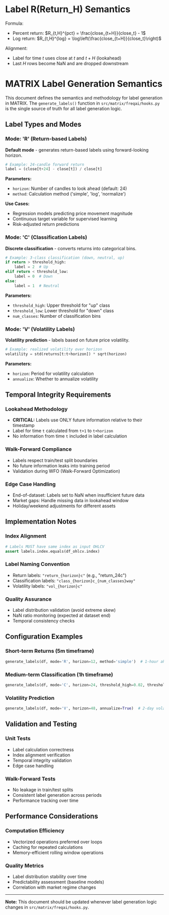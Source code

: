 # Label R(Return_H) Semantics

Formula:
- Percent return: $R_{t,H}^{pct} = \frac{close_{t+H}}{close_t} - 1$
- Log return: $R_{t,H}^{log} = \log\left(\frac{close_{t+H}}{close_t}\right)$

Alignment:
- Label for time $t$ uses close at $t$ and $t+H$ (lookahead)
- Last $H$ rows become NaN and are dropped downstream
# MATRIX Label Generation Semantics

This document defines the semantics and methodology for label generation in MATRIX.
The `generate_labels()` function in `src/matrix/freqai/hooks.py` is the single source of truth for all label generation logic.

## Label Types and Modes

### Mode: 'R' (Return-based Labels)
**Default mode** - generates return-based labels using forward-looking horizon.

```python
# Example: 24-candle forward return
label = (close[t+24] - close[t]) / close[t]
```

**Parameters:**
- `horizon`: Number of candles to look ahead (default: 24)
- `method`: Calculation method ('simple', 'log', 'normalize')

**Use Cases:**
- Regression models predicting price movement magnitude
- Continuous target variable for supervised learning
- Risk-adjusted return predictions

### Mode: 'C' (Classification Labels)
**Discrete classification** - converts returns into categorical bins.

```python
# Example: 3-class classification (down, neutral, up)
if return > threshold_high:
    label = 2  # Up
elif return < threshold_low:
    label = 0  # Down
else:
    label = 1  # Neutral
```

**Parameters:**
- `threshold_high`: Upper threshold for "up" class
- `threshold_low`: Lower threshold for "down" class
- `num_classes`: Number of classification bins

### Mode: 'V' (Volatility Labels)
**Volatility prediction** - labels based on future price volatility.

```python
# Example: realized volatility over horizon
volatility = std(returns[t:t+horizon]) * sqrt(horizon)
```

**Parameters:**
- `horizon`: Period for volatility calculation
- `annualize`: Whether to annualize volatility

## Temporal Integrity Requirements

### Lookahead Methodology
- **CRITICAL:** Labels use ONLY future information relative to their timestamp
- Label for time `t` calculated from `t+1` to `t+horizon`
- No information from time `t` included in label calculation

### Walk-Forward Compliance
- Labels respect train/test split boundaries
- No future information leaks into training period
- Validation during WFO (Walk-Forward Optimization)

### Edge Case Handling
- End-of-dataset: Labels set to NaN when insufficient future data
- Market gaps: Handle missing data in lookahead window
- Holiday/weekend adjustments for different assets

## Implementation Notes

### Index Alignment
```python
# Labels MUST have same index as input OHLCV
assert labels.index.equals(df_ohlcv.index)
```

### Label Naming Convention
- Return labels: `"return_{horizon}c"` (e.g., "return_24c")
- Classification labels: `"class_{horizon}c_{num_classes}way"`
- Volatility labels: `"vol_{horizon}c"`

### Quality Assurance
- Label distribution validation (avoid extreme skew)
- NaN ratio monitoring (expected at dataset end)
- Temporal consistency checks

## Configuration Examples

### Short-term Returns (5m timeframe)
```python
generate_labels(df, mode='R', horizon=12, method='simple')  # 1-hour ahead
```

### Medium-term Classification (1h timeframe)
```python
generate_labels(df, mode='C', horizon=24, threshold_high=0.02, threshold_low=-0.02)  # 1-day ahead
```

### Volatility Prediction
```python
generate_labels(df, mode='V', horizon=48, annualize=True)  # 2-day volatility
```

## Validation and Testing

### Unit Tests
- Label calculation correctness
- Index alignment verification
- Temporal integrity validation
- Edge case handling

### Walk-Forward Tests
- No leakage in train/test splits
- Consistent label generation across periods
- Performance tracking over time

## Performance Considerations

### Computation Efficiency
- Vectorized operations preferred over loops
- Caching for repeated calculations
- Memory-efficient rolling window operations

### Quality Metrics
- Label distribution stability over time
- Predictability assessment (baseline models)
- Correlation with market regime changes

---

**Note:** This document should be updated whenever label generation logic changes in `src/matrix/freqai/hooks.py`.

